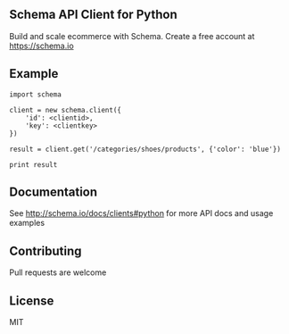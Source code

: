 ## Schema API Client for Python

Build and scale ecommerce with Schema. Create a free account at https://schema.io

## Example

	import schema

	client = new schema.client({
		'id': <clientid>,
		'key': <clientkey>
	})

	result = client.get('/categories/shoes/products', {'color': 'blue'})

	print result


## Documentation

See <http://schema.io/docs/clients#python> for more API docs and usage examples

## Contributing

Pull requests are welcome

## License

MIT